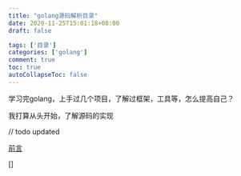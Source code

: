 ```yaml
---
title: "golang源码解析目录"
date: 2020-11-25T15:01:18+08:00
draft: false

tags: ['目录']
categories: ['golang']
comment: true
toc: true
autoCollapseToc: false
---
```


学习完golang，上手过几个项目，了解过框架，工具等，怎么提高自己？

我打算从头开始，了解源码的实现

// todo updated

[前言](./prestudy.md)

[]